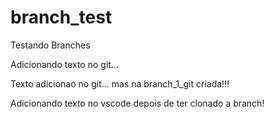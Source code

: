 # branch_test
Testando Branches

Adicionando texto no git...

Texto adicionao no git... mas na branch_1_git criada!!!

Adicionando texto no vscode depois de ter clonado a branch!
